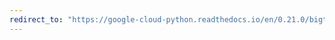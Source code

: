 ```yaml
---
redirect_to: "https://google-cloud-python.readthedocs.io/en/0.21.0/bigtable-row-filters.html"
---
```

